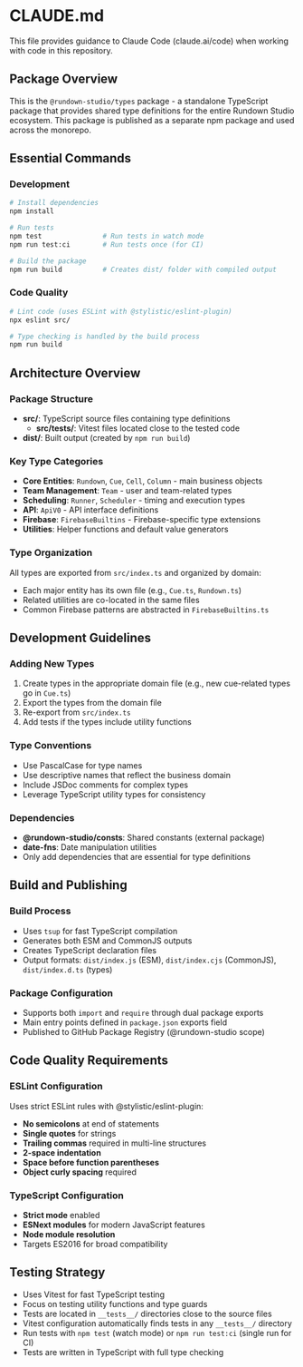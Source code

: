 # CLAUDE.md

This file provides guidance to Claude Code (claude.ai/code) when working with code in this repository.

## Package Overview

This is the `@rundown-studio/types` package - a standalone TypeScript package that provides shared type definitions for the entire Rundown Studio ecosystem. This package is published as a separate npm package and used across the monorepo.

## Essential Commands

### Development
```bash
# Install dependencies
npm install

# Run tests
npm test               # Run tests in watch mode
npm run test:ci        # Run tests once (for CI)

# Build the package
npm run build          # Creates dist/ folder with compiled output
```

### Code Quality
```bash
# Lint code (uses ESLint with @stylistic/eslint-plugin)
npx eslint src/

# Type checking is handled by the build process
npm run build
```

## Architecture Overview

### Package Structure
- **src/**: TypeScript source files containing type definitions
  - **src/__tests__/**: Vitest files located close to the tested code
- **dist/**: Built output (created by `npm run build`)

### Key Type Categories
- **Core Entities**: `Rundown`, `Cue`, `Cell`, `Column` - main business objects
- **Team Management**: `Team` - user and team-related types
- **Scheduling**: `Runner`, `Scheduler` - timing and execution types
- **API**: `ApiV0` - API interface definitions
- **Firebase**: `FirebaseBuiltins` - Firebase-specific type extensions
- **Utilities**: Helper functions and default value generators

### Type Organization
All types are exported from `src/index.ts` and organized by domain:
- Each major entity has its own file (e.g., `Cue.ts`, `Rundown.ts`)
- Related utilities are co-located in the same files
- Common Firebase patterns are abstracted in `FirebaseBuiltins.ts`

## Development Guidelines

### Adding New Types
1. Create types in the appropriate domain file (e.g., new cue-related types go in `Cue.ts`)
2. Export the types from the domain file
3. Re-export from `src/index.ts`
4. Add tests if the types include utility functions

### Type Conventions
- Use PascalCase for type names
- Use descriptive names that reflect the business domain
- Include JSDoc comments for complex types
- Leverage TypeScript utility types for consistency

### Dependencies
- **@rundown-studio/consts**: Shared constants (external package)
- **date-fns**: Date manipulation utilities
- Only add dependencies that are essential for type definitions

## Build and Publishing

### Build Process
- Uses `tsup` for fast TypeScript compilation
- Generates both ESM and CommonJS outputs
- Creates TypeScript declaration files
- Output formats: `dist/index.js` (ESM), `dist/index.cjs` (CommonJS), `dist/index.d.ts` (types)

### Package Configuration
- Supports both `import` and `require` through dual package exports
- Main entry points defined in `package.json` exports field
- Published to GitHub Package Registry (@rundown-studio scope)

## Code Quality Requirements

### ESLint Configuration
Uses strict ESLint rules with @stylistic/eslint-plugin:
- **No semicolons** at end of statements
- **Single quotes** for strings
- **Trailing commas** required in multi-line structures
- **2-space indentation**
- **Space before function parentheses**
- **Object curly spacing** required

### TypeScript Configuration
- **Strict mode** enabled
- **ESNext modules** for modern JavaScript features
- **Node module resolution**
- Targets ES2016 for broad compatibility

## Testing Strategy
- Uses Vitest for fast TypeScript testing
- Focus on testing utility functions and type guards
- Tests are located in `__tests__/` directories close to the source files
- Vitest configuration automatically finds tests in any `__tests__/` directory
- Run tests with `npm test` (watch mode) or `npm run test:ci` (single run for CI)
- Tests are written in TypeScript with full type checking
